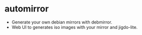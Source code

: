 # automirror
* Generate your own debian mirrors with debmirror.
* Web UI to generates iso images with your mirror and jigdo-lite.
